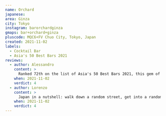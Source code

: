 ```yaml
---
name: Orchard
japanese: 
area: Ginza
city: Tokyo
instagram: barorchardginza
gmaps: bar+orchard+ginza
pluscode: MQC6+FV Chuo City, Tokyo, Japan
created: 2021-11-02
labels:
  - Cocktail Bar
  - Asia's 50 Best Bars 2021
reviews:
  - author: Alessandro
    content: >
      Ranked 72th on the list of Asia's 50 Best Bars 2021, this gem of a bar is powered by the creativity of Mr. and Mrs. Miyanohara. Drinks are conceived from single seasonal fruits (a trend they helped kick-starting) and presented in the most eccentric way. Highly recommended.
    when: 2021-11-02
    verdict: 4
  - author: Lorenzo
    content: >
      Japan in a nutshell: walk down a random street, get into a random lift, go up to a random floor, enter a random door, sit down and enjoy the weirdest, freshest, most beautifully crafted fruit cocktails of your life.
    when: 2021-11-02
    verdict: 4
---
```

